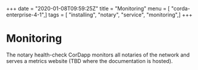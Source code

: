 +++
date = "2020-01-08T09:59:25Z"
title = "Monitoring"
menu = [ "corda-enterprise-4-1",]
tags = [ "installing", "notary", "service", "monitoring",]
+++


# Monitoring

The notary health-check CorDapp monitors all notaries of the network and
            serves a metrics website (TBD where the documentation is hosted).


